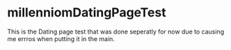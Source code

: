 # millenniomDatingPageTest
This is the Dating page test that was done seperatly for now due to causing me errros when putting it in the main.

